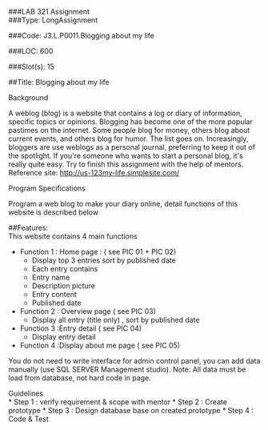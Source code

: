 ###LAB 321 Assignment  
###Type: LongAssignment  

###Code: J3.L.P0011.Blogging about my life  

###LOC: 600  

###Slot(s): 15  

##Title: Blogging about my life  
	
Background  

A weblog (blog) is a website that contains a log or diary of information, specific topics or opinions. Blogging has become one of the more popular pastimes on the internet. Some people blog for money, others blog about current events, and others blog for humor. The list goes on. Increasingly, bloggers are use weblogs as a personal journal, preferring to keep it out of the spotlight. If you're someone who wants to start a personal blog, it's really quite easy. Try to finish this assignment with the help of mentors.
Reference site: http://us-123my-life.simplesite.com/  

Program Specifications  

Program a web blog to make your diary online, detail functions of this website is described below  

##Features:  
This website contains 4 main functions  
* Function 1 :  Home page : ( see PIC 01 + PIC 02)
  * Display top 3 entries sort by published date
  * Each entry contains
   * Entry name
   * Description picture
   * Entry content
   * Published date
* Function 2 : Overview page ( see PIC 03) 
  * Display all entry (title only) , sort by published date
* Function 3 :Entry detail ( see PIC 04)
  * Display entry detail
* Function 4 :Display about me page  ( see PIC 05)


You do not need to write interface for admin control panel, you can add data manually (use SQL SERVER Management studio).
Note: All data must be load from database, not hard code in page.

Guidelines  
    * Step 1 : verify requirement & scope with mentor
    * Step 2 : Create prototype
    * Step 3 : Design database base on created prototype
    * Step 4 : Code & Test

